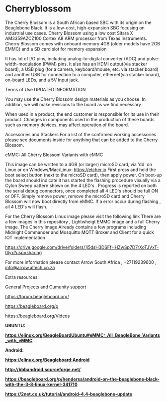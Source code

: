 # Cherryblossom

The Cherry Blossom is a South African based SBC with its origin on the Beaglebone Black. It is a low-cost, high-expansion SBC focusing on industrial use cases. 
Cherry Blossom using a low cost Sitara X AM3359AZCZ100 Cortex A8 ARM processor from Texas Instruments. 
Cherry Blossom comes with onboard memory 4GB (older models have 2GB EMMC) and a SD card slot for memory expansion 

 It has lot of I/O pins, including analog-to-digital converter (ADC) and pulse-width-modulation (PWM) pins. 
 It also has an HDMI output(via stacker board), a USB plug (for a camera, keyboard/mouse, etc. via stacker board) and another USB for connection to a computer, ethernet(via stacker board), on-board LEDs, and a 5V input jack.
 
Terms of Use
UPDATED INFORMATION

You may use the Cherry Blossom design materials as you choose. 
In addition, we will make revisions to the board as we find necessary . 

When used in a product, the end customer is responsible for its use in their product. 
Changes in components used in the production of these boards such as memory devices, may affect operation of the board.

Accessories and Stackers
For a list of the confirmed working accessories please see documents inside for anything that can be added to the Cherry Blossom.

eMMC: All Cherry Blossom Variants with eMMC

This image can be written to a 4GB (or larger) microSD card, via 'dd' on Linux or on Windows/Mac/Linux: https://etcher.io First press and hold the boot select button (next to the microSD card), then apply power. On boot-up the board should indicate it has started the flashing procedure visually via a Cylon Sweep pattern shown on the 4 LED's . Progress is reported on both the serial debug connectors, once completed all 4 LED's should be full ON or OFF. Simply remove power, remove the microSD card and Cherry Blossom will now boot directly from eMMC. If a error occur during flashing , all 4 LED's will flash.

For the Cherry Blossom Linux image please visit the following link
There are a few images in this repository , Lightwheigt EMMC image and a full Cherry image. The Cherry image Already contains a few programs including Midnight Commander and Mosquitto MQTT Broker and Client for a quick IOT implementation

https://drive.google.com/drive/folders/1j5dsH3DSFfHHZwSp7D7rXoTJVxT-0lyx?usp=sharing

For more information please contact Arrow South Africa , +27119239600 , info@arrow.altech.co.za


Extra resources:

General Projects and Cumunity support

https://forum.beagleboard.org/

https://beagleboard.org/p

https://beagleboard.org/Videos


<tr><td><b>UBUNTU:</td></tr>

https://elinux.org/BeagleBoardUbuntu#eMMC:_All_BeagleBone_Variants_with_eMMC

Android:

https://elinux.org/Beagleboard:Android

http://bbbandroid.sourceforge.net/

https://beagleboard.org/p/hendersa/android-on-the-beaglebone-black-with-the-3-8-linux-kernel-341710

https://2net.co.uk/tutorial/android-4.4-beaglebone-update





